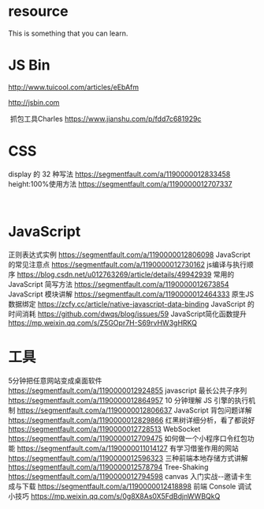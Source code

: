 # resource
This is something that you can learn.


# JS Bin
  http://www.tuicool.com/articles/eEbAfm
  
  http://jsbin.com
  
  抓包工具Charles  https://www.jianshu.com/p/fdd7c681929c
 
# CSS
  display 的 32 种写法 https://segmentfault.com/a/1190000012833458
  height:100%使用方法 https://segmentfault.com/a/1190000012707337
  
  
# JavaScript
  正则表达式实例 https://segmentfault.com/a/1190000012806098
  JavaScript 的常见注意点 https://segmentfault.com/a/1190000012730162
  js编译与执行顺序 https://blog.csdn.net/u012763269/article/details/49942939
  常用的 JavaScript 简写方法 https://segmentfault.com/a/1190000012673854
  JavaScript 模块讲解 https://segmentfault.com/a/1190000012464333
  原生JS数据绑定 https://zcfy.cc/article/native-javascript-data-binding
  JavaScript 的时间消耗 https://github.com/dwqs/blog/issues/59
  JavaScript简化函数提升 https://mp.weixin.qq.com/s/Z5GOpr7H-S69rvHW3gHRKQ

# 工具
  5分钟把任意网站变成桌面软件 https://segmentfault.com/a/1190000012924855
  javascript 最长公共子序列 https://segmentfault.com/a/1190000012864957
  10 分钟理解 JS 引擎的执行机制 https://segmentfault.com/a/1190000012806637
  JavaScript 背包问题详解 https://segmentfault.com/a/1190000012829866
  红黑树详细分析，看了都说好 https://segmentfault.com/a/1190000012728513
  WebSocket https://segmentfault.com/a/1190000012709475
  如何做一个小程序口令红包功能 https://segmentfault.com/a/1190000011014127
  有学习借鉴作用的网站 https://segmentfault.com/a/1190000012596323
  三种前端本地存储方式讲解 https://segmentfault.com/a/1190000012578794
  Tree-Shaking https://segmentfault.com/a/1190000012794598
  canvas 入门实战--邀请卡生成与下载 https://segmentfault.com/a/1190000012418898
  前端 Console 调试小技巧 https://mp.weixin.qq.com/s/0g8X8As0X5FdBdjnWWBQkQ
